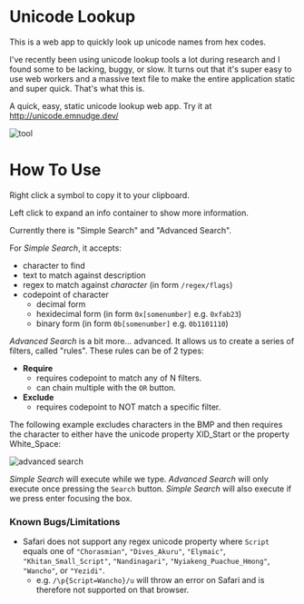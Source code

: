 # Unicode Lookup

This is a web app to quickly look up unicode names from hex codes.

I've recently been using unicode lookup tools a lot during research and I found some to be lacking, buggy, or slow.
It turns out that it's super easy to use web workers and a massive text file to make the entire application static and super quick.
That's what this is.

A quick, easy, static unicode lookup web app.
Try it at http://unicode.emnudge.dev/


![tool](https://user-images.githubusercontent.com/24513691/106977481-6f625480-6728-11eb-8e91-28fec4050f0a.jpg)

# How To Use
Right click a symbol to copy it to your clipboard.

Left click to expand an info container to show more information.

Currently there is "Simple Search" and "Advanced Search".

For *Simple Search*, it accepts:
- character to find
- text to match against description
- regex to match against *character* (in form `/regex/flags`)
- codepoint of character
  - decimal form
  - hexidecimal form (in form `0x[somenumber]` e.g. `0xfab23`)
  - binary form (in form `0b[somenumber]` e.g. `0b1101110`)

*Advanced Search* is a bit more... advanced.
It allows us to create a series of filters, called "rules". These rules can be of 2 types:

- **Require**
  - requires codepoint to match any of N filters.
  - can chain multiple with the `OR` button.
- **Exclude**
  - requires codepoint to NOT match a specific filter.

The following example excludes characters in the BMP and then requires the character to either have the unicode property XID_Start or the property White_Space:

![advanced search](https://user-images.githubusercontent.com/24513691/106977581-9d479900-6728-11eb-8e76-b152552ea71d.jpg)

*Simple Search* will execute while we type. *Advanced Search* will only execute once pressing the `Search` button. 
*Simple Search* will also execute if we press enter focusing the box.

### Known Bugs/Limitations
- Safari does not support any regex unicode property where `Script` equals one of `"Chorasmian"`, `"Dives_Akuru"`, `"Elymaic"`, `"Khitan_Small_Script"`, `"Nandinagari"`, `"Nyiakeng_Puachue_Hmong"`, `"Wancho"`, or `"Yezidi"`.
  - e.g. `/\p{Script=Wancho}/u` will throw an error on Safari and is therefore not supported on that browser.
